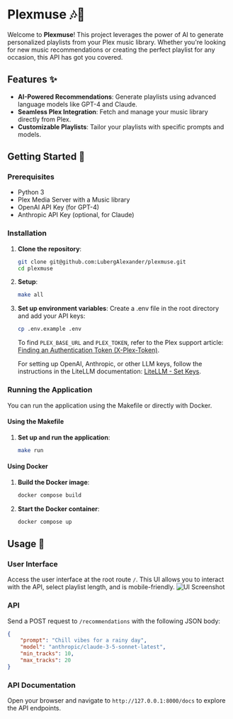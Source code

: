 # Plexmuse 🎶🤖

Welcome to **Plexmuse**! This project leverages the power of AI to generate personalized playlists from your Plex music library. Whether you're looking for new music recommendations or creating the perfect playlist for any occasion, this API has got you covered.

## Features ✨

- **AI-Powered Recommendations**: Generate playlists using advanced language models like GPT-4 and Claude.
- **Seamless Plex Integration**: Fetch and manage your music library directly from Plex.
- **Customizable Playlists**: Tailor your playlists with specific prompts and models.

## Getting Started 🚀

### Prerequisites

- Python 3
- Plex Media Server with a Music library
- OpenAI API Key (for GPT-4)
- Anthropic API Key (optional, for Claude)

### Installation

1. **Clone the repository**:

    ```sh
    git clone git@github.com:LubergAlexander/plexmuse.git
    cd plexmuse
    ```

2. **Setup**:

    ```sh
    make all
    ```

3. **Set up environment variables**:
    Create a .env file in the root directory and add your API keys:

    ```sh
    cp .env.example .env
    ```

    To find `PLEX_BASE_URL` and `PLEX_TOKEN`, refer to the Plex support article: [Finding an Authentication Token (X-Plex-Token)](https://support.plex.tv/articles/204059436-finding-an-authentication-token-x-plex-token/).

    For setting up OpenAI, Anthropic, or other LLM keys, follow the instructions in the LiteLLM documentation: [LiteLLM - Set Keys](https://docs.litellm.ai/docs/set_keys).

### Running the Application

You can run the application using the Makefile or directly with Docker.

#### Using the Makefile

1. **Set up and run the application**:

    ```sh
    make run
    ```

#### Using Docker

1. **Build the Docker image**:

    ```sh
    docker compose build
    ```

2. **Start the Docker container**:

    ```sh
    docker compose up
    ```

## Usage 📖

### User Interface

Access the user interface at the root route `/`. This UI allows you to interact with the API, select playlist length, and is mobile-friendly.
![UI Screenshot](plexmuse-ui.png)

### API

Send a POST request to `/recommendations` with the following JSON body:

```json
{
    "prompt": "Chill vibes for a rainy day",
    "model": "anthropic/claude-3-5-sonnet-latest",
    "min_tracks": 10,
    "max_tracks": 20
}
```

### API Documentation

Open your browser and navigate to `http://127.0.0.1:8000/docs` to explore the API endpoints.
